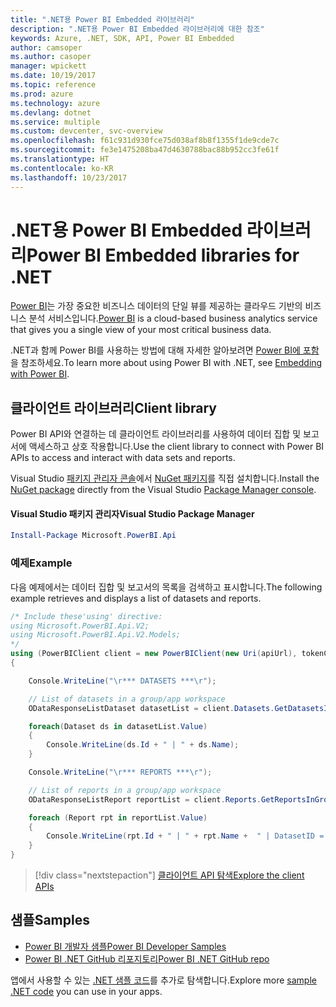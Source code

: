 ```yaml
---
title: ".NET용 Power BI Embedded 라이브러리"
description: ".NET용 Power BI Embedded 라이브러리에 대한 참조"
keywords: Azure, .NET, SDK, API, Power BI Embedded
author: camsoper
ms.author: casoper
manager: wpickett
ms.date: 10/19/2017
ms.topic: reference
ms.prod: azure
ms.technology: azure
ms.devlang: dotnet
ms.service: multiple
ms.custom: devcenter, svc-overview
ms.openlocfilehash: f61c931d930fce75d038af8b8f1355f1de9cde7c
ms.sourcegitcommit: fe3e1475208ba47d4630788bac88b952cc3fe61f
ms.translationtype: HT
ms.contentlocale: ko-KR
ms.lasthandoff: 10/23/2017
---
```

# <a name="power-bi-embedded-libraries-for-net"></a><span data-ttu-id="ffc41-104">.NET용 Power BI Embedded 라이브러리</span><span class="sxs-lookup"><span data-stu-id="ffc41-104">Power BI Embedded libraries for .NET</span></span>

<span data-ttu-id="ffc41-105">[Power BI](https://powerbi.microsoft.com/)는 가장 중요한 비즈니스 데이터의 단일 뷰를 제공하는 클라우드 기반의 비즈니스 분석 서비스입니다.</span><span class="sxs-lookup"><span data-stu-id="ffc41-105">[Power BI](https://powerbi.microsoft.com/) is a cloud-based business analytics service that gives you a single view of your most critical business data.</span></span>

<span data-ttu-id="ffc41-106">.NET과 함께 Power BI를 사용하는 방법에 대해 자세한 알아보려면 [Power BI에 포함](https://powerbi.microsoft.com/en-us/documentation/powerbi-developer-embedding/)을 참조하세요.</span><span class="sxs-lookup"><span data-stu-id="ffc41-106">To learn more about using Power BI with .NET, see [Embedding with Power BI](https://powerbi.microsoft.com/en-us/documentation/powerbi-developer-embedding/).</span></span>

## <a name="client-library"></a><span data-ttu-id="ffc41-107">클라이언트 라이브러리</span><span class="sxs-lookup"><span data-stu-id="ffc41-107">Client library</span></span>

<span data-ttu-id="ffc41-108">Power BI API와 연결하는 데 클라이언트 라이브러리를 사용하여 데이터 집합 및 보고서에 액세스하고 상호 작용합니다.</span><span class="sxs-lookup"><span data-stu-id="ffc41-108">Use the client library to connect with Power BI APIs to access and interact with data sets and reports.</span></span>

<span data-ttu-id="ffc41-109">Visual Studio [패키지 관리자 콘솔][PackageManager]에서 [NuGet 패키지](https://www.nuget.org/packages/Microsoft.PowerBI.Api)를 직접 설치합니다.</span><span class="sxs-lookup"><span data-stu-id="ffc41-109">Install the [NuGet package](https://www.nuget.org/packages/Microsoft.PowerBI.Api) directly from the Visual Studio [Package Manager console][PackageManager].</span></span>

#### <a name="visual-studio-package-manager"></a><span data-ttu-id="ffc41-110">Visual Studio 패키지 관리자</span><span class="sxs-lookup"><span data-stu-id="ffc41-110">Visual Studio Package Manager</span></span>

```powershell
Install-Package Microsoft.PowerBI.Api
```

### <a name="example"></a><span data-ttu-id="ffc41-111">예제</span><span class="sxs-lookup"><span data-stu-id="ffc41-111">Example</span></span>

<span data-ttu-id="ffc41-112">다음 예제에서는 데이터 집합 및 보고서의 목록을 검색하고 표시합니다.</span><span class="sxs-lookup"><span data-stu-id="ffc41-112">The following example retrieves and displays a list of datasets and reports.</span></span>

```csharp
/* Include these'using' directive:
using Microsoft.PowerBI.Api.V2;
using Microsoft.PowerBI.Api.V2.Models;
*/
using (PowerBIClient client = new PowerBIClient(new Uri(apiUrl), tokenCredentials))
{

    Console.WriteLine("\r*** DATASETS ***\r");

    // List of datasets in a group/app workspace
    ODataResponseListDataset datasetList = client.Datasets.GetDatasetsInGroup(groupId);

    foreach(Dataset ds in datasetList.Value)
    {
        Console.WriteLine(ds.Id + " | " + ds.Name);
    }

    Console.WriteLine("\r*** REPORTS ***\r");

    // List of reports in a group/app workspace
    ODataResponseListReport reportList = client.Reports.GetReportsInGroup(groupId);

    foreach (Report rpt in reportList.Value)
    {
        Console.WriteLine(rpt.Id + " | " + rpt.Name +  " | DatasetID = " + rpt.DatasetId);
    }
}
```

> [!div class="nextstepaction"]
> [<span data-ttu-id="ffc41-113">클라이언트 API 탐색</span><span class="sxs-lookup"><span data-stu-id="ffc41-113">Explore the client APIs</span></span>](https://powerbi.microsoft.com/documentation/powerbi-developer-rest-api-reference/)

## <a name="samples"></a><span data-ttu-id="ffc41-114">샘플</span><span class="sxs-lookup"><span data-stu-id="ffc41-114">Samples</span></span>

* [<span data-ttu-id="ffc41-115">Power BI 개발자 샘플</span><span class="sxs-lookup"><span data-stu-id="ffc41-115">Power BI Developer Samples</span></span>](https://github.com/Microsoft/PowerBI-Developer-Samples)
* [<span data-ttu-id="ffc41-116">Power BI .NET GitHub 리포지토리</span><span class="sxs-lookup"><span data-stu-id="ffc41-116">Power BI .NET GitHub repo</span></span>](https://github.com/Microsoft/PowerBI-CSharp)

<span data-ttu-id="ffc41-117">앱에서 사용할 수 있는 [.NET 샘플 코드](https://azure.microsoft.com/resources/samples/?platform=dotnet)를 추가로 탐색합니다.</span><span class="sxs-lookup"><span data-stu-id="ffc41-117">Explore more [sample .NET code](https://azure.microsoft.com/resources/samples/?platform=dotnet) you can use in your apps.</span></span>

[PackageManager]: https://docs.microsoft.com/nuget/tools/package-manager-console

